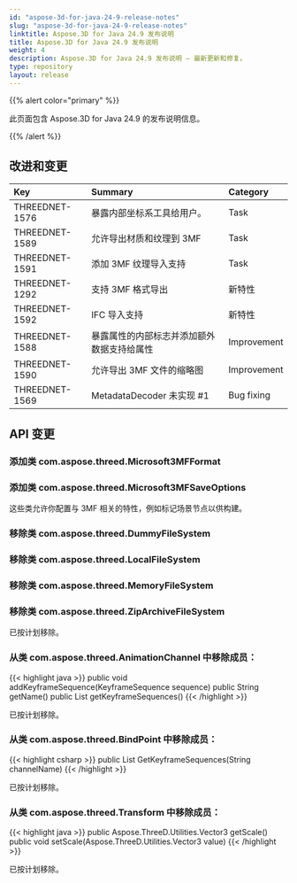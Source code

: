 ```yaml
---
id: "aspose-3d-for-java-24-9-release-notes"
slug: "aspose-3d-for-java-24-9-release-notes"
linktitle: Aspose.3D for Java 24.9 发布说明
title: Aspose.3D for Java 24.9 发布说明
weight: 4
description: Aspose.3D for Java 24.9 发布说明 – 最新更新和修复。
type: repository
layout: release
---
```


{{% alert color="primary" %}}

此页面包含 Aspose.3D for Java 24.9 的发布说明信息。

{{% /alert %}}
## **改进和变更**

|**Key**|**Summary**|**Category**|
| :- | :- | :- |
| THREEDNET-1576 | 暴露内部坐标系工具给用户。 | Task |
| THREEDNET-1589 | 允许导出材质和纹理到 3MF | Task |
| THREEDNET-1591 | 添加 3MF 纹理导入支持 | Task |
| THREEDNET-1292 | 支持 3MF 格式导出 | 新特性 |
| THREEDNET-1592 | IFC 导入支持 | 新特性 |
| THREEDNET-1588 | 暴露属性的内部标志并添加额外数据支持给属性 | Improvement |
| THREEDNET-1590 | 允许导出 3MF 文件的缩略图 | Improvement |
| THREEDNET-1569 | MetadataDecoder 未实现 #1 | Bug fixing |



## API 变更 ##

### 添加类 **com.aspose.threed.Microsoft3MFFormat**
### 添加类 **com.aspose.threed.Microsoft3MFSaveOptions**

这些类允许你配置与 3MF 相关的特性，例如标记场景节点以供构建。



### 移除类 **com.aspose.threed.DummyFileSystem**
### 移除类 **com.aspose.threed.LocalFileSystem**
### 移除类 **com.aspose.threed.MemoryFileSystem**
### 移除类 **com.aspose.threed.ZipArchiveFileSystem**
已按计划移除。

### 从类 **com.aspose.threed.AnimationChannel** 中移除成员：

{{< highlight java >}}
    public void addKeyframeSequence(KeyframeSequence sequence)
    public String getName()
    public List<KeyframeSequence> getKeyframeSequences()
{{< /highlight >}}

已按计划移除。




### 从类 **com.aspose.threed.BindPoint** 中移除成员：

{{< highlight csharp >}}
        public List<KeyframeSequence> GetKeyframeSequences(String channelName)
{{< /highlight >}}

已按计划移除。


### 从类 **com.aspose.threed.Transform** 中移除成员：

{{< highlight java >}}
    public Aspose.ThreeD.Utilities.Vector3 getScale()
    public void setScale(Aspose.ThreeD.Utilities.Vector3 value)
{{< /highlight >}}

已按计划移除。
